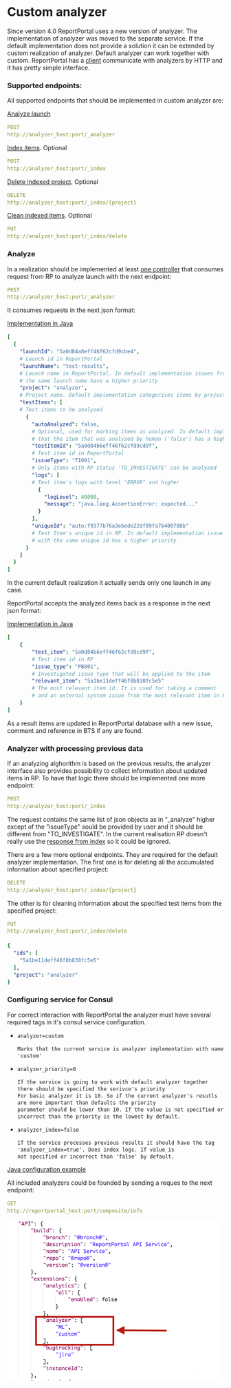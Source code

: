 # Custom analyzer

Since version 4.0 ReportPortal uses a new version of analyzer. The implementation of analyzer was moved to the
separate service. If the default implementation does not provide a solution it can be extended by 
custom realization of analyzer. Default analyzer can work together with custom. ReportPortal has a [client](https://github.com/reportportal/service-api/blob/develop/src/main/java/com/epam/ta/reportportal/core/analyzer/client/AnalyzerServiceClient.java) communicate
with analyzers by HTTP and it has pretty simple interface. 

### Supported endpoints:

All supported endpoints that should be implemented in custom analyzer are:

[Analyze launch]()
```yaml
POST
http://analyzer_host:port/_analyzer
```

[Index items](). Optional
```yaml
POST
http://analyzer_host:port/_index
```

[Delete indexed project](). Optional
```yaml
DELETE
http://analyzer_host:port/_index/{project}
```

[Clean indexed items](). Optional
```yaml
PUT
http://analyzer_host:port/_index/delete
```


### Analyze
In a realization should be implemented at least [one controller](https://github.com/reportportal/example-custom-analyzer/blob/b866fb64441cb25651e37e39411631aa2b6f46d7/src/main/java/by/pbortnik/analyzer/controller/AnalyzerController.java#L17) that consumes request from RP to analyze launch with the next endpoint:
```yaml
POST
http://analyzer_host:port/_analyzer
```
It consumes requests in the next json format:

[Implementation in Java](https://github.com/reportportal/example-custom-analyzer/blob/master/src/main/java/by/pbortnik/analyzer/model/IndexLaunch.java)

```yaml
[
  {
    "launchId": "5a0d84a8eff46f62cfd9cbe4",                   
    # Launch id in ReportPortal
    "launchName": "test-results",  
    # Launch name in ReportPortal. In default implementation issues from the launch with
    # the same launch name have a higher priority
    "project": "analyzer",                       
    # Project name. Default implementation categorises items by project  
    "testItems": [                                            
    # Test items to be analyzed
      {
        "autoAnalyzed": false,
        # Optional, used for marking items as analyzed. In default implementation it means 
        # that the item that was analyzed by human ('false') has a higher priority
        "testItemId": "5a0d84b6eff46f62cfd9cd9f",             
        # Test item id in ReportPortal       
        "issueType": "TI001",         
        # Only items with RP status 'TO_INVESTIGATE' can be analyzed        
        "logs": [
        # Test item's logs with level "ERROR" and higher          
          {
            "logLevel": 40000,
            "message": "java.lang.AssertionError: expected..."
          } 
        ],                                                    
        "uniqueId": "auto:f9377b76a3ebede22df09fa76400788b"   
        # Test Item's unique id in RP. In default implementation issue from item 
        # with the same unique id has a higher priority
      }
    ]
  }
]
```
In the current default realization it actually sends only one launch in any case. 


ReportPortal accepts the analyzed items back as a response in the next json format:

[Implementation in Java](https://github.com/reportportal/example-custom-analyzer/blob/master/src/main/java/by/pbortnik/analyzer/model/AnalyzedItemRs.java)
```yaml
[
    {
        "test_item": "5a0d84b6eff46f62cfd9cd9f",
        # Test item id in RP        
        "issue_type": "PB001",
        # Investigated issue type that will be applied to the item
        "relevant_item": "5a1be11deff46f8b838fc5e5"
        # The most relevant item id. It is used for taking a comment 
        # and an external system issue from the most relevant item in RP
    }
]
```

As a result items are updated in ReportPortal database with a new issue, comment and reference in BTS if any are found.

### Analyzer with processing previous data

If an analyzing alghorithm is based on the previous results, the analyzer interface also provides possibility to collect information about updated items in RP. To have that logic there should be implemented one more endpoint:

```yaml
POST
http://analyzer_host:port/_index
```

The request contains the same list of json objects as in "_analyze" higher except of the "issueType" sould be provided by user and it should be different from "TO_INVESTIGATE". In the current realisation RP doesn't really use the [response from index](https://github.com/reportportal/service-api/blob/master/src/main/java/com/epam/ta/reportportal/core/analyzer/model/IndexRs.java) so it could be ignored.

There are a few more optional endpoints. They are required for the default analyzer implementation. The first one is for deleting all the accumulated information about specified project: 

```yaml
DELETE
http://analyzer_host:port/_index/{project}
```
The other is for cleaning information about the specified test items from the specified project: 

```yaml
PUT
http://analyzer_host:port/_index/delete

{
  "ids": [
    "5a1be11deff46f8b838fc5e5"
  ],
  "project": "analyzer"
}
```

### Configuring service for Consul

For correct interaction with ReportPortal the analyzer must have several required tags in it's consul service configuration. 

* `analyzer=custom` 

      Marks that the current service is analyzer implementation with name 'custom'

* `analyzer_priority=0` 

      If the service is going to work with default analyzer together there should be specified the serivce's priority 
      For basic analyzer it is 10. So if the current analyzer's resutls are more important than defaults the priority 
      parameter should be lower than 10. If the value is not specified or incorrect than the priority is the lowest by default.
      
* `analyzer_index=false`

      If the service processes previous results it should have the tag 'analyzer_index=true'. Does index logs. If value is
      not specified or incorrect than 'false' by default.

[Java configuration example](https://github.com/reportportal/example-custom-analyzer/blob/master/src/main/resources/application.yaml)

All included analyzers could be founded by sending a reques to the next endpoint:

```yaml
GET
http://reportportal_host:port/composite/info
```

![composite/info](/CompositeInfo.png?raw=true)
